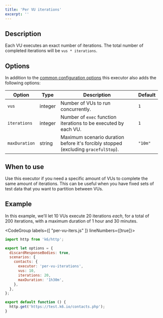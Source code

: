 ```yaml
---
title: 'Per VU iterations'
excerpt: ''
---
```


## Description

Each VU executes an exact number of iterations. The total number of completed
iterations will be `vus * iterations`.

## Options

In addition to the [common configuration options](/using-k6/scenarios#common-options) this executor
also adds the following options:

| Option        | Type    | Description                                                                        | Default |
| ------------- | ------- | ---------------------------------------------------------------------------------- | ------- |
| `vus`         | integer | Number of VUs to run concurrently.                                                 | `1`     |
| `iterations`  | integer | Number of `exec` function iterations to be executed by each VU.                    | `1`     |
| `maxDuration` | string  | Maximum scenario duration before it's forcibly stopped (excluding `gracefulStop`). | `"10m"` |

## When to use

Use this executor if you need a specific amount of VUs to complete the same amount of
iterations. This can be useful when you have fixed sets of test data that you want to
partition between VUs.

## Example

In this example, we'll let 10 VUs execute 20 iterations _each_, for a total of 200 iterations, with
a maximum duration of 1 hour and 30 minutes.

<CodeGroup labels={[ "per-vu-iters.js" ]} lineNumbers={[true]}>

```javascript
import http from 'k6/http';

export let options = {
  discardResponseBodies: true,
  scenarios: {
    contacts: {
      executor: 'per-vu-iterations',
      vus: 10,
      iterations: 20,
      maxDuration: '1h30m',
    },
  },
};

export default function () {
  http.get('https://test.k6.io/contacts.php');
}
```

</CodeGroup>
